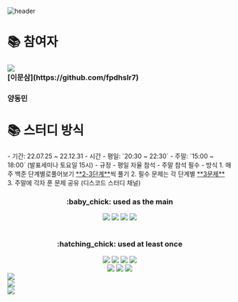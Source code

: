 ![header](https://capsule-render.vercel.app/api?type=waving&color=auto&height=300&section=header&text=브론즈에서%20플레까지!&desc=%20📚(SSAFY%208기%20알고리즘%20스터디)📚&fontSize=49)

<div align=left>
    <h1>📚 참여자</h1>
    <h3>
        <img src="http://mazassumnida.wtf/api/mini/generate_badge?boj=fpdhslr7">
        <br>
        [이문삼](https://github.com/fpdhslr7)
    </h3>
    <h3>양동민</h3>
</div>
<div align=left>
    <h1>📚 스터디 방식</h1>
    - 기간: 22.07.25 ~ 22.12.31
    - 시간
        - 평일: `20:30 ~ 22:30`
        - 주말: `15:00 ~ 18:00` (발표세미나 토요일 15시)
    - 규정
        - 평일 자율 참석
        - 주말 참석 필수
    - 방식
        1. 매주 백준 단계별로풀어보기 <u>**2-3단계**</u>씩 풀기
        2. 필수 문제는 각 단계별 <u>**3문제**</u>
        3. 주말에 각자 푼 문제 공유 (디스코드 스터디 채널)
</div>
<div align=center>
    <h3>:baby_chick: used as the main</h3>
    <img src="https://img.shields.io/badge/java-007396?style=for-the-badge&logo=java&logoColor=white">
    <img src="https://img.shields.io/badge/spring-6DB33F?style=for-the-badge&logo=spring&logoColor=white">
    <img src="https://img.shields.io/badge/javascript-F7DF1E?style=for-the-badge&logo=javascript&logoColor=black">  
    <img src="https://img.shields.io/badge/mysql-4479A1?style=for-the-badge&logo=mysql&logoColor=white">
    <br>
    <br>
    <h3>:hatching_chick: used at least once</h3>
    <img src="https://img.shields.io/badge/python-3776AB?style=for-the-badge&logo=python&logoColor=white"> 
    <img src="https://img.shields.io/badge/html5-E34F26?style=for-the-badge&logo=html5&logoColor=white"> 
    <img src="https://img.shields.io/badge/css-1572B6?style=for-the-badge&logo=css3&logoColor=white">  
    <img src="https://img.shields.io/badge/jquery-0769AD?style=for-the-badge&logo=jquery&logoColor=white">
    <br>
    <img src="https://img.shields.io/badge/oracle-F80000?style=for-the-badge&logo=oracle&logoColor=white">
    <img src="https://img.shields.io/badge/github-181717?style=for-the-badge&logo=github&logoColor=white">
    <img src="https://img.shields.io/badge/git-F05032?style=for-the-badge&logo=git&logoColor=white">
</div>

<div>
    <img align='center' src="http://mazassumnida.wtf/api/v2/generate_badge?boj=fpdhslr7">
    <br>
    <img align='center' src="http://mazassumnida.wtf/api/v2/generate_badge?boj=yms737">
    <br>
    <img align='center' src="http://mazassumnida.wtf/api/v2/generate_badge?boj=meanwo0603">
</div>
